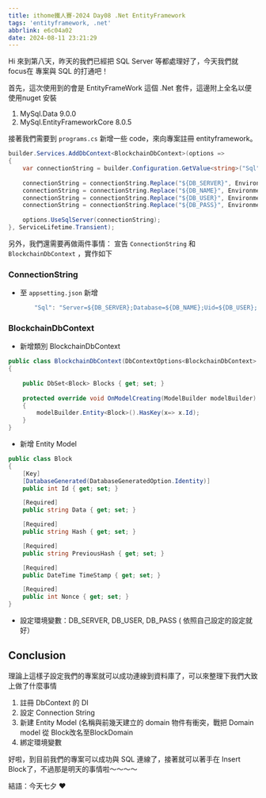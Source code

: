 ```yaml
---
title: ithome鐵人賽-2024 Day08 .Net EntityFramework
tags: 'entityframework, .net'
abbrlink: e6c04a02
date: 2024-08-11 23:21:29
---
```

Hi 來到第八天，昨天的我們已經把 SQL Server 等都處理好了，今天我們就 focus在 專案與 SQL 的打通吧！

首先，這次使用到的會是 EntityFrameWork 這個 .Net 套件，這邊附上全名以便使用nuget 安裝

1. MySql.Data 9.0.0
2. MySql.EntityFrameworkCore 8.0.5


接著我們需要到 `programs.cs`  新增一些 code，來向專案註冊 entityframework。

```csharp
builder.Services.AddDbContext<BlockchainDbContext>(options =>
{
    var connectionString = builder.Configuration.GetValue<string>("Sql");
    
    connectionString = connectionString.Replace("${DB_SERVER}", Environment.GetEnvironmentVariables()["DB_SERVER"]!.ToString());
    connectionString = connectionString.Replace("${DB_NAME}", Environment.GetEnvironmentVariables()["DB_NAME"]!.ToString());
    connectionString = connectionString.Replace("${DB_USER}", Environment.GetEnvironmentVariables()["DB_USER"]!.ToString());
    connectionString = connectionString.Replace("${DB_PASS}", Environment.GetEnvironmentVariables()["DB_PASS"]!.ToString());
    
    options.UseSqlServer(connectionString);
}, ServiceLifetime.Transient);

```

另外，我們還需要再做兩件事情： 宣告 `ConnectionString` 和 `BlockchainDbContext`  ，實作如下

### ConnectionString

- 至 `appsetting.json` 新增

    ```csharp
        "Sql": "Server=${DB_SERVER};Database=${DB_NAME};Uid=${DB_USER};Pwd=${DB_PASS};",
    ```


### BlockchainDbContext

- 新增類別 BlockchainDbContext

```csharp
public class BlockchainDbContext(DbContextOptions<BlockchainDbContext> contextOptions): DbContext(contextOptions) 
{
    
    public DbSet<Block> Blocks { get; set; }
    
    protected override void OnModelCreating(ModelBuilder modelBuilder)
    {
        modelBuilder.Entity<Block>().HasKey(x=> x.Id);
    }
}
```

- 新增 Entity Model

```csharp
public class Block
{
    [Key]
    [DatabaseGenerated(DatabaseGeneratedOption.Identity)]
    public int Id { get; set; }

    [Required]
    public string Data { get; set; }

    [Required]
    public string Hash { get; set; }

    [Required]
    public string PreviousHash { get; set; }

    [Required]
    public DateTime TimeStamp { get; set; }

    [Required]
    public int Nonce { get; set; }
}
```

- 設定環境變數：DB_SERVER, DB_USER, DB_PASS ( 依照自己設定的設定就好）

## Conclusion

理論上這樣子設定我們的專案就可以成功連線到資料庫了，可以來整理下我們大致上做了什麼事情

1. 註冊 DbContext 的 DI
2. 設定 Connection String
3. 新建 Entity Model (名稱與前幾天建立的 domain 物件有衝突，戰把 Domain model 從 Block改名至BlockDomain
4. 綁定環境變數

好啦，到目前我們的專案可以成功與 SQL 連線了，接著就可以著手在 Insert Block了，不過那是明天的事情啦～～～～

結語：今天七夕 ❤️
